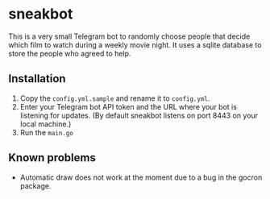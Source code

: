 # sneakbot
This is a very small Telegram bot to randomly choose people that decide which film to watch during a weekly movie night.
It uses a sqlite database to store the people who agreed to help.

## Installation
1. Copy the `config.yml.sample` and rename it to `config.yml`.
1. Enter your Telegram bot API token and the URL where your bot is listening for updates. (By default sneakbot listens on port 8443 on your local machine.)
1. Run the `main.go`

## Known problems
* Automatic draw does not work at the moment due to a bug in the gocron package.
